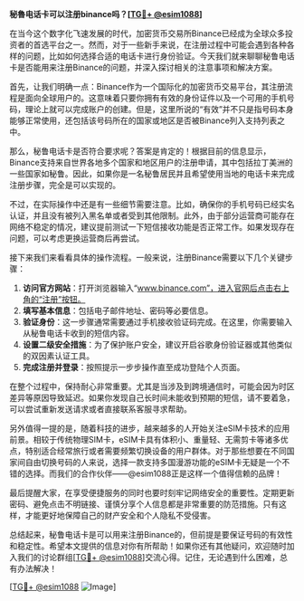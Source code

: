 **秘魯电话卡可以注册binance吗？[[TG💪+ @esim1088](https://t.me/s/esim1088)]**

在当今这个数字化飞速发展的时代，加密货币交易所Binance已经成为全球众多投资者的首选平台之一。然而，对于一些新手来说，在注册过程中可能会遇到各种各样的问题，比如如何选择合适的电话卡进行身份验证。今天我们就来聊聊秘鲁电话卡是否能用来注册Binance的问题，并深入探讨相关的注意事项和解决方案。

首先，让我们明确一点：Binance作为一个国际化的加密货币交易平台，其注册流程是面向全球用户的。这意味着只要你拥有有效的身份证件以及一个可用的手机号码，理论上就可以完成账户的创建。但是，这里所说的“有效”并不只是指号码本身能够正常使用，还包括该号码所在的国家或地区是否被Binance列入支持列表之中。

那么，秘鲁电话卡是否符合要求呢？答案是肯定的！根据目前的信息显示，Binance支持来自世界各地多个国家和地区用户的注册申请，其中包括拉丁美洲的一些国家如秘鲁。因此，如果你是一名秘鲁居民并且希望使用当地的电话卡来完成注册步骤，完全是可以实现的。

不过，在实际操作中还是有一些细节需要注意。比如，确保你的手机号码已经实名认证，并且没有被列入黑名单或者受到其他限制。此外，由于部分运营商可能存在网络不稳定的情况，建议提前测试一下短信接收功能是否正常工作。如果发现存在问题，可以考虑更换运营商后再尝试。

接下来我们来看看具体的操作流程。一般来说，注册Binance需要以下几个关键步骤：

1. **访问官方网站**：打开浏览器输入“www.binance.com”，进入官网后点击右上角的“注册”按钮。
2. **填写基本信息**：包括电子邮件地址、密码等必要信息。
3. **验证身份**：这一步骤通常需要通过手机接收验证码完成。在这里，你需要输入从秘鲁电话卡收到的短信内容。
4. **设置二级安全措施**：为了保护账户安全，建议开启谷歌身份验证器或其他类似的双因素认证工具。
5. **完成注册并登录**：按照提示一步步操作直至成功登陆个人页面。

在整个过程中，保持耐心非常重要。尤其是当涉及到跨境通信时，可能会因为时区差异等原因导致延迟。如果你发现自己长时间未能收到预期的短信，请不要着急，可以尝试重新发送请求或者直接联系客服寻求帮助。

另外值得一提的是，随着科技的进步，越来越多的人开始关注eSIM卡技术的应用前景。相较于传统物理SIM卡，eSIM卡具有体积小、重量轻、无需剪卡等诸多优点，特别适合经常旅行或者需要频繁切换设备的用户群体。对于那些想要在不同国家间自由切换号码的人来说，选择一款支持多国漫游功能的eSIM卡无疑是一个不错的选择。而我们的合作伙伴——@esim1088正是这样一个值得信赖的品牌！

最后提醒大家，在享受便捷服务的同时也要时刻牢记网络安全的重要性。定期更新密码、避免点击不明链接、谨慎分享个人信息都是非常重要的防范措施。只有这样，才能更好地保障自己的财产安全和个人隐私不受侵害。

总结起来，秘鲁电话卡是可以用来注册Binance的，但前提是要保证号码的有效性和稳定性。希望本文提供的信息对你有所帮助！如果你还有其他疑问，欢迎随时加入我们的讨论群组[[TG💪+ @esim1088](https://t.me/s/esim1088)]交流心得。记住，无论遇到什么困难，总有办法解决！

[[TG💪+ @esim1088](https://t.me/s/esim1088) ![Image](https://i.postimg.cc/4NQfJmqS/Snipaste-2025-05-13-00-14-12.png)]